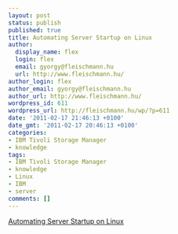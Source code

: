 ```yaml
---
layout: post
status: publish
published: true
title: Automating Server Startup on Linux
author:
  display_name: flex
  login: flex
  email: gyorgy@fleischmann.hu
  url: http://www.fleischmann.hu/
author_login: flex
author_email: gyorgy@fleischmann.hu
author_url: http://www.fleischmann.hu/
wordpress_id: 611
wordpress_url: http://fleischmann.hu/wp/?p=611
date: '2011-02-17 21:46:13 +0100'
date_gmt: '2011-02-17 20:46:13 +0100'
categories:
- IBM Tivoli Storage Manager
- knowledge
tags:
- IBM Tivoli Storage Manager
- knowledge
- Linux
- IBM
- server
comments: []
---
```

<p><a href="http://publib.boulder.ibm.com/infocenter/tivihelp/v1r1/index.jsp?topic=/com.ibm.itsml.doc/anrlgd55533.htm">Automating Server Startup on Linux</a></p>
